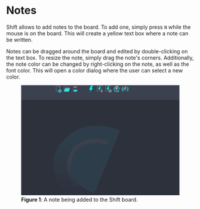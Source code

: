 # Notes

Shift allows to add notes to the board. To add one, simply press `N` while the mouse is on the board. This will create a yellow text box where a note can be written.

Notes can be dragged around the board and edited by double-clicking on the text box. To resize the note, simply drag the note's corners. 
Additionally, the note color can be changed by right-clicking on the note, as well as the font color. This will open a color dialog where the user can select a new color.

<figure>
      <img src="images/note.gif" alt="Note">
      <figcaption><b>Figure 1</b>: A note being added to the Shift board.</figcaption>
</figure>
